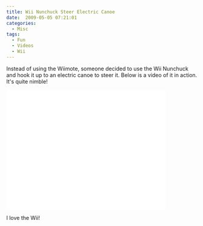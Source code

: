 ```yaml
---
title: Wii Nunchuck Steer Electric Canoe
date:  2009-05-05 07:21:01
categories:
  - Misc
tags:
  - Fun
  - Videos
  - Wii
---
```


Instead of using the Wiimote, someone decided to use the Wii Nunchuck and hook it up to an electric canoe to steer it. Below is a video of it in action. It's quite nimble!

<iframe width="420" height="315" src="//www.youtube.com/embed/viX6kC9C0Yc" frameborder="0" allowfullscreen></iframe>

I love the Wii!
